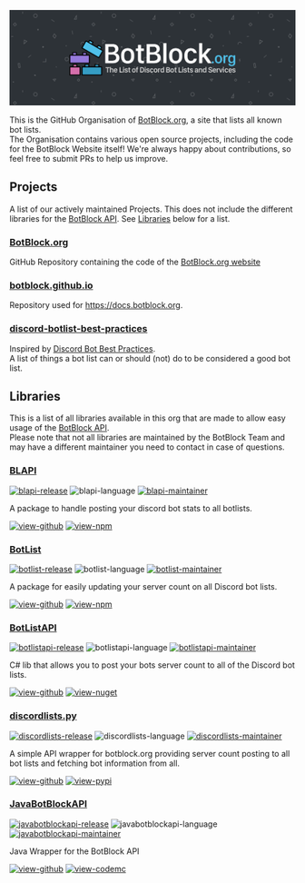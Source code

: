 <!-- GitHub Repositories -->
[botblock-repo]: https://github.com/botblock/BotBlock.org
[botblock-github-io-repo]: https://github.com/botblock/botblock.github.io
[best-practices-repo]: https://github.com/botblock/discord-botlist-best-practices

[blapi-repo]: https://github.com/botblock/BLAPI
[botlist-repo]: https://github.com/botblock/BotList
[botlistapi-repo]: https://github.com/botblock/BotListAPI
[discordlists-repo]: https://github.com/botblock/discordlists.py
[javabotblockapi-repo]: https://github.com/botblock/JavaBotBlockAPI

<!-- Images -->
[header]: https://raw.githubusercontent.com/botblock/.github/main/assets/img/header.png

<!-- Badges -->
[blapi-release]: https://img.shields.io/npm/v/blapi.svg?label=Latest%20Release&style=flat-square
[blapi-language]: https://img.shields.io/badge/TypeScript%20(And%20JavaScript)-2b7489?logo=typescript&logoColor=white&style=flat-square
[blapi-maintainer]: https://img.shields.io/badge/Maintained%20by-T0TProduction-blue?style=flat-square

[botlist-release]: https://img.shields.io/npm/v/botlist.svg?label=Latest%20Release&style=flat-square
[botlist-language]: https://img.shields.io/badge/JavaScript-f1e05a?logo=javascript&logoColor=black&style=flat-square
[botlist-maintainer]: https://img.shields.io/badge/Maintained%20by-PassTheMayo-blue?style=flat-square

[botlistapi-release]: https://img.shields.io/nuget/v/botlistapi.svg?label=Latest%20Release&style=flat-square
[botlistapi-language]: https://img.shields.io/badge/C%23-178600?logo=c-sharp&logoColor=white&style=flat-square
[botlistapi-maintainer]: https://img.shields.io/badge/Maintained%20by-xXBuilderBXx-blue?style=flat-square

[discordlists-release]: https://img.shields.io/pypi/v/discordlists.py.svg?label=Latest%20Release&style=flat-square
[discordlists-language]: https://img.shields.io/badge/Python-3572A5?logo=python&logoColor=white&style=flat-square
[discordlists-maintainer]: https://img.shields.io/badge/Maintained%20by-xXBuilderBXx-blue?style=flat-square

[javabotblockapi-release]: https://img.shields.io/nexus/maven-public/org.botblock/javabotblockapi-core?label=Latest%20Release&server=https%3A%2F%2Frepo.codemc.io&style=flat-square
[javabotblockapi-language]: https://img.shields.io/badge/Java-b07219?logo=java&logoColor=white&style=flat-square
[javabotblockapi-maintainer]: https://img.shields.io/badge/Maintained%20by-Andre601-blue?style=flat-square

[view-github]: https://img.shields.io/badge/View%20on%20GitHub-359DC4?style=for-the-badge
[view-npm]: https://img.shields.io/badge/View%20on%20NPM-359DC4?style=for-the-badge
[view-nuget]: https://img.shields.io/badge/View%20on%20NuGet-359DC4?style=for-the-badge
[view-pypi]: https://img.shields.io/badge/View%20on%20PyPi-359DC4?style=for-the-badge
[view-codemc]: https://img.shields.io/badge/View%20on%20CodeMC-359DC4?style=for-the-badge

<!-- Lib downloads -->
[blapi-download]: https://www.npmjs.com/package/blapi
[botlist-download]: https://www.npmjs.com/package/botlist
[botlistapi-download]: https://www.nuget.org/packages/BotListAPI
[discordlists-download]: https://pypi.org/project/discordlists.py/
[javabotblockapi-download]: https://ci.codemc.io/job/botblock/job/JavaBotBlockAPI/lastSuccessfulBuild/

<!-- Misc -->
[website]: https://botblock.org
[api]: https://botblock.org/api/docs

[best-practices-bot]: https://github.com/meew0/discord-bot-best-practices

[t0tproduction]: https://github.com/T0TProduction
[passthemayo]: https://github.com/PassTheMayo
[xxbuilderbxx]: https://github.com/xXBuilderBXx
[mattipv4]: https://github.com/MattIPv4
[andre601]: https://github.com/Andre601

<!-- Start of README -->
![header]

This is the GitHub Organisation of [BotBlock.org][website], a site that lists all known bot lists.  
The Organisation contains various open source projects, including the code for the BotBlock Website itself! We're always happy about contributions, so feel free to submit PRs to help us improve.

## Projects
A list of our actively maintained Projects. This does not include the different libraries for the [BotBlock API][api]. See [Libraries](#libraries) below for a list.

### [BotBlock.org][botblock-repo]
GitHub Repository containing the code of the [BotBlock.org website][website]

### [botblock.github.io][botblock-github-io-repo]
Repository used for https://docs.botblock.org.

### [discord-botlist-best-practices][best-practices-repo]
Inspired by [Discord Bot Best Practices][best-practices-bot].  
A list of things a bot list can or should (not) do to be considered a good bot list.

## Libraries
This is a list of all libraries available in this org that are made to allow easy usage of the [BotBlock API][api].  
Please note that not all libraries are maintained by the BotBlock Team and may have a different maintainer you need to contact in case of questions.

### [BLAPI][blapi-repo]
[![blapi-release]][blapi-download] ![blapi-language] [![blapi-maintainer]][t0tproduction]

A package to handle posting your discord bot stats to all botlists.

[![view-github]][blapi-repo] [![view-npm]][blapi-download]

### [BotList][botlist-repo]
[![botlist-release]][botlist-download] ![botlist-language] [![botlist-maintainer]][passthemayo]

A package for easily updating your server count on all Discord bot lists.

[![view-github]][botlist-repo] [![view-npm]][botlist-download]

### [BotListAPI][botlistapi-repo]
[![botlistapi-release]][botlistapi-download] ![botlistapi-language] [![botlistapi-maintainer]][xxbuilderbxx]

C# lib that allows you to post your bots server count to all of the Discord bot lists.

[![view-github]][botlistapi-repo] [![view-nuget]][botlistapi-download]

### [discordlists.py][discordlists-repo]
[![discordlists-release]][discordlists-download] ![discordlists-language] [![discordlists-maintainer]][mattipv4]

A simple API wrapper for botblock.org providing server count posting to all bot lists and fetching bot information from all.

[![view-github]][discordlists-repo] [![view-pypi]][discordlists-download]

### [JavaBotBlockAPI][javabotblockapi-repo]
[![javabotblockapi-release]][javabotblockapi-download] ![javabotblockapi-language] [![javabotblockapi-maintainer]][andre601]

Java Wrapper for the BotBlock API

[![view-github]][javabotblockapi-repo] [![view-codemc]][javabotblockapi-download]
